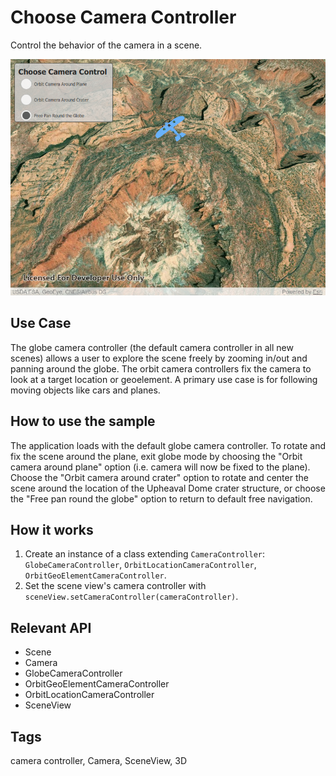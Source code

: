# Choose Camera Controller

Control the behavior of the camera in a scene.

![](screenshot.png)

## Use Case
The globe camera controller (the default camera controller in all new scenes) allows a user to explore the scene freely by zooming in/out and panning around the globe. The orbit camera controllers fix the camera to look at a target location or geoelement. A primary use case is for following moving objects like cars and planes.

## How to use the sample
The application loads with the default globe camera controller. To rotate and fix the scene around the plane, exit globe mode by choosing the "Orbit camera around plane" option (i.e. camera will now be fixed to the plane). Choose the "Orbit camera around crater" option to rotate and center the scene around the location of the Upheaval Dome crater structure, or choose the "Free pan round the globe" option to return to default free navigation.

## How it works
1.  Create an instance of a class extending `CameraController`: `GlobeCameraController`, `OrbitLocationCameraController`, `OrbitGeoElementCameraController`.
2.  Set the scene view's camera controller with `sceneView.setCameraController(cameraController)`.

## Relevant API

*   Scene
*   Camera
*   GlobeCameraController
*   OrbitGeoElementCameraController
*   OrbitLocationCameraController
*   SceneView

## Tags

camera controller, Camera, SceneView, 3D


